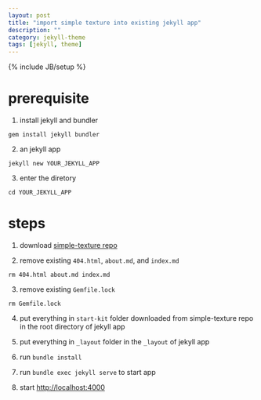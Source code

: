 ```yaml
---
layout: post
title: "import simple texture into existing jekyll app"
description: ""
category: jekyll-theme
tags: [jekyll, theme]
---
```

{% include JB/setup %}

# prerequisite

1. install jekyll and bundler
```
gem install jekyll bundler
```

2. an jekyll app
```
jekyll new YOUR_JEKYLL_APP
```

3. enter the diretory
```
cd YOUR_JEKYLL_APP
```

# steps

1. download [simple-texture repo](https://github.com/yizeng/jekyll-theme-simple-texture/archive/master.zip)

2. remove existing `404.html`, `about.md`, and `index.md`
```
rm 404.html about.md index.md
```

3. remove existing `Gemfile.lock`
```
rm Gemfile.lock
```

4. put everything in `start-kit` folder downloaded from simple-texture repo in the root directory of jekyll app

5. put everything in `_layout` folder in the `_layout` of jekyll app

6. run `bundle install`

7. run `bundle exec jekyll serve` to start app

8. start <http://localhost:4000>

